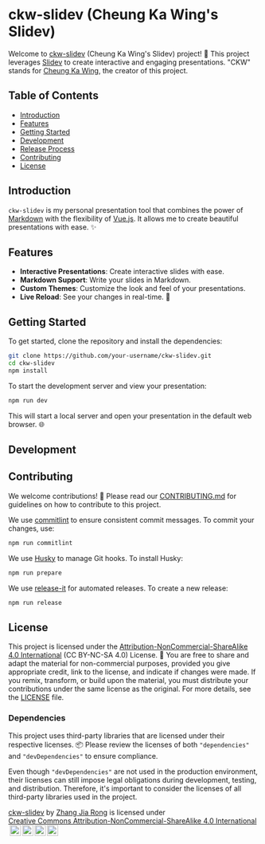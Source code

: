 # ckw-slidev (Cheung Ka Wing's Slidev)

Welcome to [ckw-slidev](https://github.com/zhang-jia-rong/ckw-slidev) (Cheung Ka Wing's Slidev) project! 🎉 This project leverages [Slidev](https://sli.dev/) to create interactive and engaging presentations. "CKW" stands for [Cheung Ka Wing](https://github.com/zhang-jia-rong), the creator of this project.

## Table of Contents

- [Introduction](#introduction)
- [Features](#features)
- [Getting Started](#getting-started)
- [Development](#development)
- [Release Process](#release-process)
- [Contributing](#contributing)
- [License](#license)

## Introduction

`ckw-slidev` is my personal presentation tool that combines the power of [Markdown](https://daringfireball.net/projects/markdown/) with the flexibility of [Vue.js](https://vuejs.org/). It allows me to create beautiful presentations with ease. ✨

## Features

- **Interactive Presentations**: Create interactive slides with ease.
- **Markdown Support**: Write your slides in Markdown.
- **Custom Themes**: Customize the look and feel of your presentations.
- **Live Reload**: See your changes in real-time. 🔄

## Getting Started

To get started, clone the repository and install the dependencies:

```sh
git clone https://github.com/your-username/ckw-slidev.git
cd ckw-slidev
npm install
```

To start the development server and view your presentation:

```sh
npm run dev
```

This will start a local server and open your presentation in the default web browser. 🌐

## Development

## Contributing

We welcome contributions! 🤝 Please read our [CONTRIBUTING.md](CONTRIBUTING.md) for guidelines on how to contribute to this project.

We use [commitlint](https://commitlint.js.org/) to ensure consistent commit messages. To commit your changes, use:

```sh
npm run commitlint
```

We use [Husky](https://typicode.github.io/husky/#/) to manage Git hooks. To install Husky:

```sh
npm run prepare
```

We use [release-it](https://github.com/release-it/release-it) for automated releases. To create a new release:

```sh
npm run release
```

## License

This project is licensed under the [Attribution-NonCommercial-ShareAlike 4.0 International](https://creativecommons.org/licenses/by-nc-sa/4.0/) (CC BY-NC-SA 4.0) License. 📜 You are free to share and adapt the material for non-commercial purposes, provided you give appropriate credit, link to the license, and indicate if changes were made. If you remix, transform, or build upon the material, you must distribute your contributions under the same license as the original. For more details, see the [LICENSE](LICENSE) file.

### Dependencies

This project uses third-party libraries that are licensed under their respective licenses. 📦 Please review the licenses of both `"dependencies"` and `"devDependencies"` to ensure compliance.

Even though `"devDependencies"` are not used in the production environment, their licenses can still impose legal obligations during development, testing, and distribution. Therefore, it's important to consider the licenses of all third-party libraries used in the project.

<p xmlns:cc="http://creativecommons.org/ns#" xmlns:dct="http://purl.org/dc/terms/"><a property="dct:title" rel="cc:attributionURL" href="https://github.com/zhang-jia-rong/ckw-slidev">ckw-slidev</a> by <a rel="cc:attributionURL dct:creator" property="cc:attributionName" href="https://github.com/zhang-jia-rong">Zhang Jia Rong</a> is licensed under <a href="https://creativecommons.org/licenses/by-nc-sa/4.0/?ref=chooser-v1" target="_blank" rel="license noopener noreferrer" style="display:inline-block;">Creative Commons Attribution-NonCommercial-ShareAlike 4.0 International<img style="height:22px!important;margin-left:3px;vertical-align:text-bottom;" src="https://mirrors.creativecommons.org/presskit/icons/cc.svg?ref=chooser-v1" alt=""><img style="height:22px!important;margin-left:3px;vertical-align:text-bottom;" src="https://mirrors.creativecommons.org/presskit/icons/by.svg?ref=chooser-v1" alt=""><img style="height:22px!important;margin-left:3px;vertical-align:text-bottom;" src="https://mirrors.creativecommons.org/presskit/icons/nc.svg?ref=chooser-v1" alt=""><img style="height:22px!important;margin-left:3px;vertical-align:text-bottom;" src="https://mirrors.creativecommons.org/presskit/icons/sa.svg?ref=chooser-v1" alt=""></a></p>
